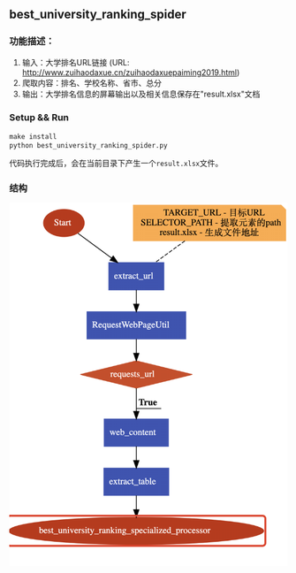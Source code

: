 ## best_university_ranking_spider

### 功能描述：

1. 输入：大学排名URL链接
(URL: http://www.zuihaodaxue.cn/zuihaodaxuepaiming2019.html)
2. 爬取内容：排名、学校名称、省市、总分
3. 输出：大学排名信息的屏幕输出以及相关信息保存在"result.xlsx"文档

### Setup && Run

```
make install 
python best_university_ranking_spider.py
```

代码执行完成后，会在当前目录下产生一个`result.xlsx`文件。


### 结构

![](./dia.png)
